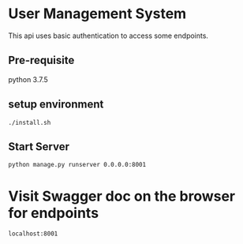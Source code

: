 # User Management System

This api uses basic authentication to access some endpoints.

## Pre-requisite

python 3.7.5

## setup environment

```
./install.sh
```

## Start Server

```
python manage.py runserver 0.0.0.0:8001
```

# Visit Swagger doc on the browser for endpoints

```
localhost:8001
```


